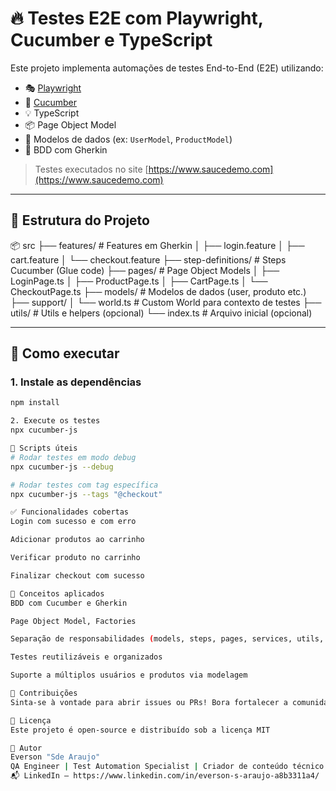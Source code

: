 # 🔥 Testes E2E com Playwright, Cucumber e TypeScript

Este projeto implementa automações de testes End-to-End (E2E) utilizando:

- 🎭 [Playwright](https://playwright.dev/)
- 🥒 [Cucumber](https://cucumber.io/)
- 💡 TypeScript
- 📦 Page Object Model
- 📘 Modelos de dados (ex: `UserModel`, `ProductModel`)
- 🧪 BDD com Gherkin

> Testes executados no site [https://www.saucedemo.com](https://www.saucedemo.com)

---

## 📁 Estrutura do Projeto
📦 src ├── features/ # Features em Gherkin │ ├── login.feature │ ├── cart.feature │ └── checkout.feature ├── step-definitions/ # Steps Cucumber (Glue code) ├── pages/ # Page Object Models │ ├── LoginPage.ts │ ├── ProductPage.ts │ ├── CartPage.ts │ └── CheckoutPage.ts ├── models/ # Modelos de dados (user, produto etc.) ├── support/ │ └── world.ts # Custom World para contexto de testes ├── utils/ # Utils e helpers (opcional) └── index.ts # Arquivo inicial (opcional)


---

## 🚀 Como executar

### 1. Instale as dependências

```bash
npm install

2. Execute os testes
npx cucumber-js

🧪 Scripts úteis
# Rodar testes em modo debug
npx cucumber-js --debug

# Rodar testes com tag específica
npx cucumber-js --tags "@checkout"

✅ Funcionalidades cobertas
Login com sucesso e com erro

Adicionar produtos ao carrinho

Verificar produto no carrinho

Finalizar checkout com sucesso

🧠 Conceitos aplicados
BDD com Cucumber e Gherkin

Page Object Model, Factories

Separação de responsabilidades (models, steps, pages, services, utils, factories)

Testes reutilizáveis e organizados

Suporte a múltiplos usuários e produtos via modelagem

🤝 Contribuições
Sinta-se à vontade para abrir issues ou PRs! Bora fortalecer a comunidade de QA 🚀

📄 Licença
Este projeto é open-source e distribuído sob a licença MIT

👑 Autor
Everson "Sde Araujo"
QA Engineer | Test Automation Specialist | Criador de conteúdo técnico
📬 LinkedIn — https://www.linkedin.com/in/everson-s-araujo-a8b3311a4/